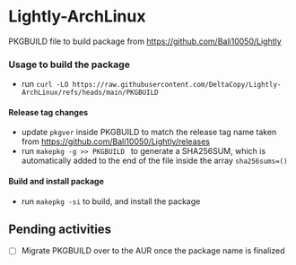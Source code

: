 # Lightly-ArchLinux
PKGBUILD file to build package from https://github.com/Bali10050/Lightly

### Usage to build the package

- run `curl -LO https://raw.githubusercontent.com/DeltaCopy/Lightly-ArchLinux/refs/heads/main/PKGBUILD`

#### Release tag changes

- update `pkgver` inside PKGBUILD to match the release tag name taken from https://github.com/Bali10050/Lightly/releases
- run `makepkg -g >> PKGBUILD ` to generate a SHA256SUM, which is automatically added to the end of the file inside the array `sha256sums=()`

#### Build and install package

- run `makepkg -si` to build, and install the package

## Pending activities

- [ ] Migrate PKGBUILD over to the AUR once the package name is finalized
